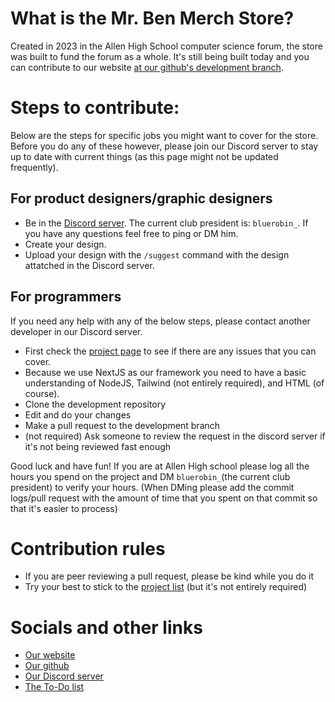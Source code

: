 <!--

**Here are some ideas to get you started:**

🙋‍♀️ A short introduction - what is your organization all about?
🌈 Contribution guidelines - how can the community get involved?
👩‍💻 Useful resources - where can the community find your docs? Is there anything else the community should know?
🍿 Fun facts - what does your team eat for breakfast?
🧙 Remember, you can do mighty things with the power of [Markdown](https://docs.github.com/github/writing-on-github/getting-started-with-writing-and-formatting-on-github/basic-writing-and-formatting-syntax)
-->
# What is the Mr. Ben Merch Store?

Created in 2023 in the Allen High School computer science forum, the store was built to fund the forum as a whole. It's still being built today and you can contribute 
to our website [at our github's development branch](https://github.com/Mr-Ben-Merch-Store/Website/tree/dev). 

# Steps to contribute:
Below are the steps for specific jobs you might want to cover for the store. Before you do any of these however, please
join our Discord server to stay up to date with current things (as this page might not be updated frequently).

## For product designers/graphic designers
- Be in the [Discord server](https://github.com/Mr-Ben-Merch-Store/Website/tree/dev). The current club president is: `bluerobin_`. If you have any questions feel free to ping or DM him.
- Create your design.
- Upload your design with the `/suggest` command with the design attatched in the Discord server.

## For programmers
If you need any help with any of the below steps, please contact another developer in our Discord server.

- First check the [project page](https://github.com/orgs/Mr-Ben-Merch-Store/projects/1/views/1) to see if there are any issues that you can cover.
- Because we use NextJS as our framework you need to have a basic understanding of NodeJS, Tailwind (not entirely required), and HTML (of course).
- Clone the development repository
- Edit and do your changes
- Make a pull request to the development branch
- (not required) Ask someone to review the request in the discord server if it's not being reviewed fast enough

Good luck and have fun! If you are at Allen High school please log all the hours you spend on the project and DM `bluerobin_`(the current club president) to verify your hours. (When DMing please add the commit logs/pull request with the
amount of time that you spent on that commit so that it's easier to process)

# Contribution rules
- If you are peer reviewing a pull request, please be kind while you do it
- Try your best to stick to the [project list](https://github.com/orgs/Mr-Ben-Merch-Store/projects/1/views/1) (but it's not entirely required)

# Socials and other links
- [Our website](https://www.bensmerch.org/)
- [Our github](https://github.com/Mr-Ben-Merch-Store/Website/tree/dev)
- [Our Discord server](https://discord.gg/ajDg65J87z)
- [The To-Do list](https://github.com/orgs/Mr-Ben-Merch-Store/projects/1/views/1)
